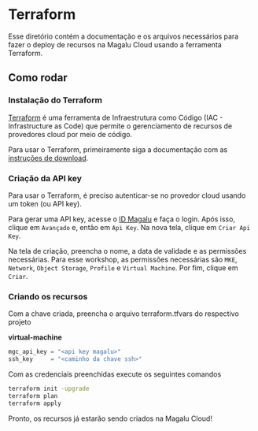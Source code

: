 # Terraform
Esse diretório contém a documentação e os arquivos necessários para fazer o deploy de recursos na Magalu Cloud usando a ferramenta Terraform.

## Como rodar
### Instalação do Terraform
[Terraform](https://developer.hashicorp.com/terraform) é uma ferramenta de Infraestrutura como Código (IAC - Infrastructure as Code) que permite o gerenciamento de recursos de provedores cloud por meio de código.

Para usar o Terraform, primeiramente siga a documentação com as [instruções de download](https://developer.hashicorp.com/terraform/tutorials/aws-get-started/install-cli).

### Criação da API key
Para usar o Terraform, é preciso autenticar-se no provedor cloud usando um token (ou API key).

Para gerar uma API key, acesse o [ID Magalu](https://id.magalu.com/) e faça o login. Após isso, clique em `Avançado` e, então em `Api Key`. Na nova tela, clique em `Criar Api Key`.

Na tela de criação, preencha o nome, a data de validade e as permissões
necessárias. Para esse workshop, as permissões necessárias são `MKE`, `Network`, `Object Storage`, `Profile` e `Virtual Machine`. Por fim, clique em `Criar`.

### Criando os recursos
Com a chave criada, preencha o arquivo terraform.tfvars do respectivo projeto

__virtual-machine__
```tf
mgc_api_key = "<api key magalu>"
ssh_key     = "<caminho da chave ssh>"
```

Com as credenciais preenchidas execute os seguintes comandos
```sh
terraform init -upgrade
terraform plan
terraform apply
```

Pronto, os recursos já estarão sendo criados na Magalu Cloud!